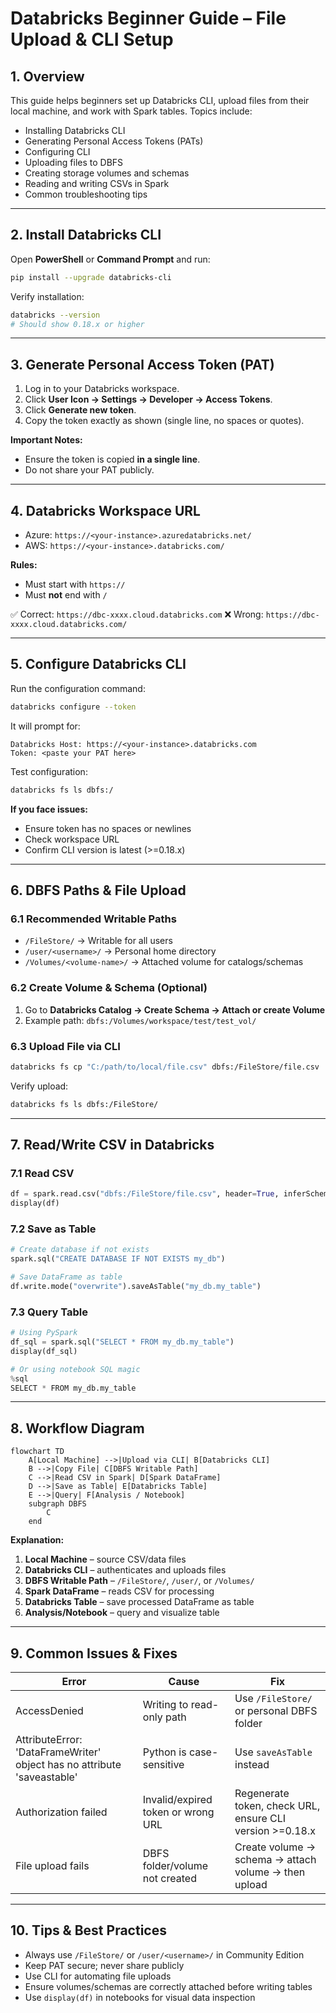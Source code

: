 # Databricks Beginner Guide – File Upload & CLI Setup

## 1. Overview

This guide helps beginners set up Databricks CLI, upload files from their local machine, and work with Spark tables. Topics include:

- Installing Databricks CLI
- Generating Personal Access Tokens (PATs)
- Configuring CLI
- Uploading files to DBFS
- Creating storage volumes and schemas
- Reading and writing CSVs in Spark
- Common troubleshooting tips

---

## 2. Install Databricks CLI

Open **PowerShell** or **Command Prompt** and run:

```bash
pip install --upgrade databricks-cli
```

Verify installation:

```bash
databricks --version
# Should show 0.18.x or higher
```

---

## 3. Generate Personal Access Token (PAT)

1. Log in to your Databricks workspace.
2. Click **User Icon → Settings → Developer → Access Tokens**.
3. Click **Generate new token**.
4. Copy the token exactly as shown (single line, no spaces or quotes).

**Important Notes:**

- Ensure the token is copied **in a single line**.
- Do not share your PAT publicly.

---

## 4. Databricks Workspace URL

- Azure: `https://<your-instance>.azuredatabricks.net/`
- AWS: `https://<your-instance>.databricks.com/`

**Rules:**

- Must start with `https://`
- Must **not** end with `/`

✅ Correct: `https://dbc-xxxx.cloud.databricks.com`
❌ Wrong: `https://dbc-xxxx.cloud.databricks.com/`

---

## 5. Configure Databricks CLI

Run the configuration command:

```bash
databricks configure --token
```

It will prompt for:

```
Databricks Host: https://<your-instance>.databricks.com
Token: <paste your PAT here>
```

Test configuration:

```bash
databricks fs ls dbfs:/
```

**If you face issues:**

- Ensure token has no spaces or newlines
- Check workspace URL
- Confirm CLI version is latest (>=0.18.x)

---

## 6. DBFS Paths & File Upload

### 6.1 Recommended Writable Paths

- `/FileStore/` → Writable for all users
- `/user/<username>/` → Personal home directory
- `/Volumes/<volume-name>/` → Attached volume for catalogs/schemas

### 6.2 Create Volume & Schema (Optional)

1. Go to **Databricks Catalog → Create Schema → Attach or create Volume**
2. Example path: `dbfs:/Volumes/workspace/test/test_vol/`

### 6.3 Upload File via CLI

```bash
databricks fs cp "C:/path/to/local/file.csv" dbfs:/FileStore/file.csv
```

Verify upload:

```bash
databricks fs ls dbfs:/FileStore/
```

---

## 7. Read/Write CSV in Databricks

### 7.1 Read CSV

```python
df = spark.read.csv("dbfs:/FileStore/file.csv", header=True, inferSchema=True)
display(df)
```

### 7.2 Save as Table

```python
# Create database if not exists
spark.sql("CREATE DATABASE IF NOT EXISTS my_db")

# Save DataFrame as table
df.write.mode("overwrite").saveAsTable("my_db.my_table")
```

### 7.3 Query Table

```python
# Using PySpark
df_sql = spark.sql("SELECT * FROM my_db.my_table")
display(df_sql)

# Or using notebook SQL magic
%sql
SELECT * FROM my_db.my_table
```

---

## 8. Workflow Diagram

```mermaid
flowchart TD
    A[Local Machine] -->|Upload via CLI| B[Databricks CLI]
    B -->|Copy File| C[DBFS Writable Path]
    C -->|Read CSV in Spark| D[Spark DataFrame]
    D -->|Save as Table| E[Databricks Table]
    E -->|Query| F[Analysis / Notebook]
    subgraph DBFS
        C
    end
```

**Explanation:**

1. **Local Machine** – source CSV/data files
2. **Databricks CLI** – authenticates and uploads files
3. **DBFS Writable Path** – `/FileStore/`, `/user/`, or `/Volumes/`
4. **Spark DataFrame** – reads CSV for processing
5. **Databricks Table** – save processed DataFrame as table
6. **Analysis/Notebook** – query and visualize table

---

## 9. Common Issues & Fixes

| Error | Cause | Fix |
|-------|-------|-----|
| AccessDenied | Writing to read-only path | Use `/FileStore/` or personal DBFS folder |
| AttributeError: 'DataFrameWriter' object has no attribute 'saveastable' | Python is case-sensitive | Use `saveAsTable` instead |
| Authorization failed | Invalid/expired token or wrong URL | Regenerate token, check URL, ensure CLI version >=0.18.x |
| File upload fails | DBFS folder/volume not created | Create volume → schema → attach volume → then upload |

---

## 10. Tips & Best Practices

- Always use `/FileStore/` or `/user/<username>/` in Community Edition
- Keep PAT secure; never share publicly
- Use CLI for automating file uploads
- Ensure volumes/schemas are correctly attached before writing tables
- Use `display(df)` in notebooks for visual data inspection

